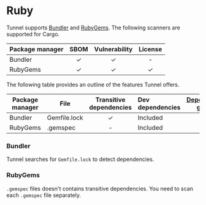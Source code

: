 # Ruby

Tunnel supports [Bundler][bundler] and [RubyGems][rubygems].
The following scanners are supported for Cargo.

| Package manager | SBOM | Vulnerability | License |
| --------------- | :--: | :-----------: | :-----: |
| Bundler         |  ✓   |       ✓       |    -    |
| RubyGems        |  ✓   |       ✓       |    ✓    |

The following table provides an outline of the features Tunnel offers.

| Package manager | File         | Transitive dependencies | Dev dependencies | [Dependency graph][dependency-graph] | Position |
| --------------- | ------------ | :---------------------: | :--------------- | :----------------------------------: | :------: |
| Bundler         | Gemfile.lock |            ✓            | Included         |                  ✓                   |    ✓     |
| RubyGems        | .gemspec     |            -            | Included         |                  -                   |    -     |

### Bundler

Tunnel searches for `Gemfile.lock` to detect dependencies.

### RubyGems

`.gemspec` files doesn't contains transitive dependencies. You need to scan each `.gemspec` file separately.

[bundler]: https://bundler.io
[rubygems]: https://rubygems.org/
[dependency-graph]: ../../configuration/reporting.md#show-origins-of-vulnerable-dependencies
